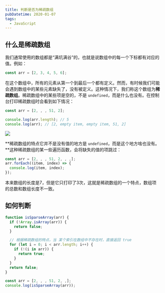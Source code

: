 ```yaml
---
title: 判断是否为稀疏数组
pubDatetime: 2020-01-07
tags:
  - JavaScript
---
```


## 什么是稀疏数组

我们通常使用的数组都是“满坑满谷”的，也就是说数组中的每一个下标都有对应的值。例如：

```ts
const arr = [2, 3, 4, 5, 6];
```

在这个数组中，所有的元素从第一个到最后一个都有定义。然而，有时候我们可能会遇到数组中的某些元素缺失了，没有被定义。这种情况下，我们称这个数组为**稀疏数组**。稀疏数组中的某些项是空的，不是 `undefined`，而是什么也没有。在控制台打印稀疏数组时会看到如下情况：

```ts
const arr = [2, , , 51, 2];

console.log(arr.length); // 5
console.log(arr); // [2, empty item, empty item, 51, 2]
```

![](https://s2.loli.net/2024/08/30/CPNDR17423vAGix.png)

**稀疏数组的特点它并不是没有值的地方是 `undefined`，而是这个地方啥也没有。**这种稀疏数组的某一些遍历函数，会将缺失的值的项跳过：

```ts
const arr = [2, , , 51, 2, , ,];
arr.forEach((item, index) => {
  console.log(item, index);
});
```

本来数组的长度是7，但是它只打印了3次，这就是稀疏数组的一个特点，数组项的总数和数组长度不一致。

## 如何判断

```ts
function isSparseArray(arr) {
  if (!Array.isArray(arr)) {
    return false;
  }

  // 根据稀疏数组的特点，当 某个索引在数组中不存在时，直接返回 true
  for (let i = 0; i < arr.length; i++) {
    if (!(i in arr)) {
      return true;
    }
  }
  return false;
}

const arr = [2, , , 51, 2, ,];
console.log(isSparseArray(arr));
```
